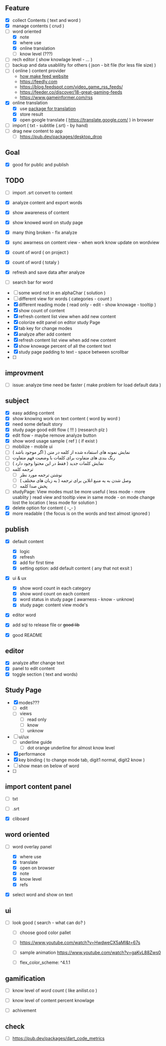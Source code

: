

## Feature
- [x] collect Contents ( text and word )
- [x] manage contents ( crud )
- [ ] word oriented
  - [x] note
  - [x] where use
  - [x] online translation
  - [ ] know level (???)
- [ ] rech editor ( show knowlage level - ... )
- [ ] backup and data usablility for others ( json - bit file (for less file size) )
- [ ] ( online ) content provider
  - [how make feed website](https://themeisle.com/blog/news-aggregator-websites-examples/)
  - https://feedly.com
  - https://blog.feedspot.com/video_game_rss_feeds/
  - https://feeder.co/discover/18-great-gaming-feeds
  - https://www.gameinformer.com/rss
- [x] online translation
  - [x] use [package for translation](https://pub.dev/packages/translator)
  - [x] store result
  - [x] open google translate ( https://translate.google.com/ ) in browser
- [ ] import ( txt - subtitle (.srt) - by hand)
- [ ] drag new content to app
  - [ ] https://pub.dev/packages/desktop_drop

## Goal
* [x] good for public and publish

## TODO
* [ ] import .srt convert to content
* [x] analyze content and export words
* [x] show awareness of content
* [x] show knowed word on study page

* [x] many thing broken - fix analyze
* [x] sync awarness on content view - when work know update on wordview
* [x] count of word ( on project )
* [x] count of word ( totaly )
* [x] refresh and save data after analyze
* [ ] search bar for word
- [ ] some word not in en alphaChar ( solution )
- [ ] different view for words ( categories - count )
- [x] different reading mode ( read only - edit - show knowage - tooltip )
- [x] show count of content
- [x] refresh content list view when add new content
- [x] colorize edit panel on editor study Page 
- [x] tab key for change modes
- [x] analyze after add content
- [x] refresh content list view when add new content
- [x] show knowage percent of all the content text
- [x] study page padding to text - space between scrollbar
- [ ] 

## improvment
- [ ] issue: analyze time need be faster ( make problem for load default data )

## subject

- [x] easy adding content
- [x] show knowing work on text content ( word by word )
- [x] need some default story
- [x] study page good edit flow ( !!! ) (research plz )
- [x] edit flow - maybe remove analyze button
- [x] show word usage sample ( ref ) ( if exist )
- [ ] mobilize - mobile ui
- [ ] نمایش نمونه های استفاده شده از کلمه در متن ( اگر موجود باشد )
- [ ] رنگ بندی های متفاوت برای کلمات با وضعیت فهم متفاوت
- [ ] نمایش کلمات جدید ( فقط در این محتوا وجود دارد )
- [ ] ترجمه کلمه
  - [ ] نوشتن ترجمه مورد نظر
  - [ ] وصل شدن به یه منبع انلاین برای ترجمه ( به زبان های مختلف )
  - [ ] پخش صدا کلمه
- [ ] studyPage: View modes must be more useful ( less mode - more usablity ) read view and tooltip view in same mode - on mode change lost the location ( less mode for solution )
- [x] delete option for content ( -_- )
- [x] more readable ( the focus is on the words and text almost ignored )

## publish
- [x] default content
  - [x] logic
  - [x] refresh
  - [x] add for first time
  - [x] setting option: add default content ( any that not exsit )
- [x] ui & ux
  - [x] show word count in each category
  - [x] show word count on each content
  - [x] word status in study page ( awarness - know - unknow)
  - [x] study page: content view mode's
- [x] editor word
- [x] add sql to release file or ~~good lib~~
- [x] good README


## editor
- [x] analyze after change text
- [x] panel to edit content
- [x] toggle section ( text and words)

## Study Page
- [x] modes???
  - [ ] edit
  - [ ] views
    - [ ] read only
    - [ ] know
    - [ ] unknow
- [ ] ui/ux
  - [ ] underline guide
    - [ ] dot orange underline for almost know level
- [x] performance
- [x] key binding ( to change mode tab, digit1 normal, digit2 know )
- [ ] show mean on below of word
- [ ] 

## import content panel
- [ ] txt
- [ ] .srt
- [x] cliboard


## word oriented
- [ ] word overlay panel
  - [x] where use
  - [x] translate
  - [x] open on browser
  - [x] note
  - [x] know level
  - [x] refs
- [x] select word and show on text


## ui
- [ ] look good ( search - what can do? )
  - [ ] choose good color pallet
  - [ ] https://www.youtube.com/watch?v=HwdweCX5aMI&t=67s
  - [ ] sample animation https://www.youtube.com/watch?v=gaKvL88Zws0
  - [ ] flex_color_scheme: ^4.1.1


## gamification
- [ ] know level of word count ( like anilist.co )
- [ ] know level of content percent knowlage
- [ ] achivement


## check 
- [ ] https://pub.dev/packages/dart_code_metrics
